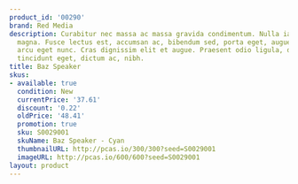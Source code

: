 ```yaml
---
product_id: '00290'
brand: Red Media
description: Curabitur nec massa ac massa gravida condimentum. Nulla iaculis egestas
  magna. Fusce lectus est, accumsan ac, bibendum sed, porta eget, augue. Nunc gravida
  arcu eget nunc. Cras dignissim elit et augue. Praesent odio ligula, dapibus sed,
  tincidunt eget, dictum ac, nibh.
title: Baz Speaker
skus:
- available: true
  condition: New
  currentPrice: '37.61'
  discount: '0.22'
  oldPrice: '48.41'
  promotion: true
  sku: S0029001
  skuName: Baz Speaker - Cyan
  thumbnailURL: http://pcas.io/300/300?seed=S0029001
  imageURL: http://pcas.io/600/600?seed=S0029001
layout: product
---
```

